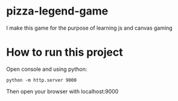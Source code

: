 # pizza-legend-game
I make this game for the purpose of learning js and canvas gaming
# How to run this project 
Open console and using python:
```
python -m http.server 9000
```
Then open your browser with localhost:9000
